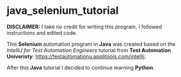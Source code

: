 # java_selenium_tutorial

**DISCLAIMER:** I take no credit for writing this program, I followed instructions and edited code.

This **Selenium** automation program in **Java** was created based on the *IntelliJ for Test Automation Engineers* tutorial from **Test Automation Univeristy**: https://testautomationu.applitools.com/intellij.

After this **Java** tutorial I decided to continue learning **Python**.
